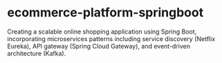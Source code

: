 # ecommerce-platform-springboot
Creating a scalable online shopping application using Spring Boot, incorporating microservices patterns including service discovery (Netflix Eureka), API gateway (Spring Cloud Gateway), and event-driven architecture (Kafka).
